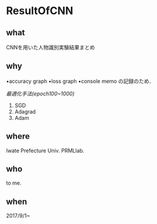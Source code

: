 # ResultOfCNN

## what

CNNを用いた人物識別実験結果まとめ

## why

•accuracy graph
•loss graph
•console memo
の記録のため．

*最適化手法(epoch100~1000)*  
1. SGD
2. Adagrad
3. Adam

## where 

Iwate Prefecture Univ. PRMLlab.

## who 

to me.

## when

2017/9/1~
